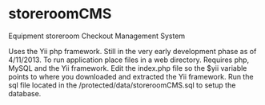 storeroomCMS
============

Equipment storeroom Checkout Management System

Uses the Yii php framework. Still in the very early development phase as of 4/11/2013.
To run application place files in a web directory. Requires php, MySQL and the Yii framework.
Edit the index.php file so the $yii variable points to where you downloaded and extracted
the Yii framework. Run the sql file located in the /protected/data/storeroomCMS.sql to setup the database.
